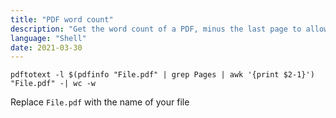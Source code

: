 ```yaml
---
title: "PDF word count"
description: "Get the word count of a PDF, minus the last page to allow for references"
language: "Shell"
date: 2021-03-30
---
```


```shell
pdftotext -l $(pdfinfo "File.pdf" | grep Pages | awk '{print $2-1}') "File.pdf" -| wc -w
```

Replace `File.pdf` with the name of your file
